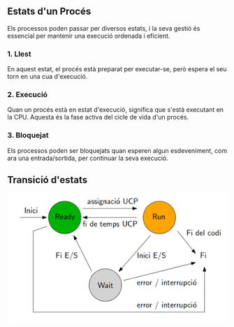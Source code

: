 ## Estats d'un Procés

Els processos poden passar per diversos estats, i la seva gestió és essencial per mantenir una execució ordenada i eficient.

### 1. Llest
En aquest estat, el procés està preparat per executar-se, però espera el seu torn en una cua d'execució.

### 2. Execució
Quan un procés està en estat d'execució, significa que s'està executant en la CPU. Aquesta és la fase activa del cicle de vida d'un procés.

### 3. Bloquejat
Els processos poden ser bloquejats quan esperen algun esdeveniment, com ara una entrada/sortida, per continuar la seva execució.

## Transició d'estats
![transició_processos](transicio.png)


